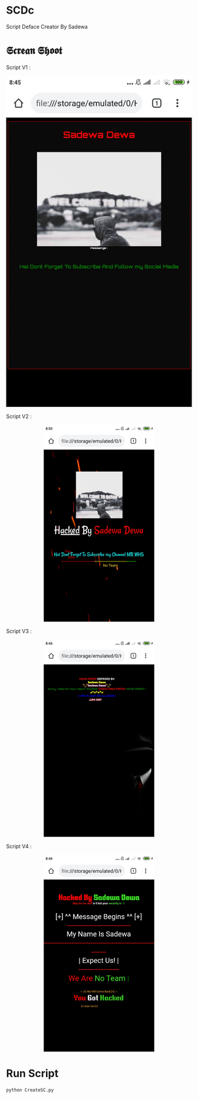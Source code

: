 # SCDc
Script Deface Creator By Sadewa

# 𝕾𝖈𝖗𝖊𝖆𝖓 𝕾𝖍𝖔𝖔𝖙
Script V1 :
<p align="center">
  <img src="SS/v1.jpg">  
</p>

Script V2 :
<p align="center">
  <img src="SS/v2.jpg" width="300" heigth="50">  
</p>

Script V3 :
<p align="center">
  <img src="SS/v3.jpg" width="300" heigth="50">  
</p>

Script V4 :
<p align="center">
  <img src="SS/v4.jpg" width="300" heigth="50">  
</p>

# Run Script
```sh
python CreateSC.py
 ```
